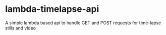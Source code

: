 # lambda-timelapse-api
A simple lambda based api to handle GET and POST requests for time-lapse stills and video

